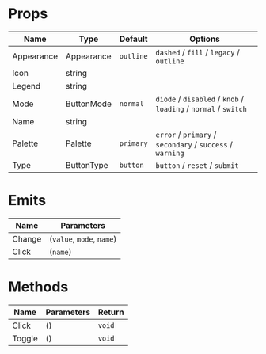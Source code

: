 # Props

| Name       | Type       | Default   | Options                                                         |
| ---------- | ---------- | --------- | --------------------------------------------------------------- |
| Appearance | Appearance | `outline` | `dashed` / `fill` / `legacy` / `outline`                        |
| Icon       | string     |           |                                                                 |
| Legend     | string     |           |                                                                 |
| Mode       | ButtonMode | `normal`  | `diode` / `disabled` / `knob` / `loading` / `normal` / `switch` |
| Name       | string     |           |                                                                 |
| Palette    | Palette    | `primary` | `error` / `primary` / `secondary` / `success` / `warning`       |
| Type       | ButtonType | `button`  | `button` / `reset` / `submit`                                   |

# Emits

| Name   | Parameters                |
| ------ | ------------------------- |
| Change | (`value`, `mode`, `name`) |
| Click  | (`name`)                  |

# Methods

| Name   | Parameters | Return |
| ------ | ---------- | ------ |
| Click  | ()         | `void` |
| Toggle | ()         | `void` |

